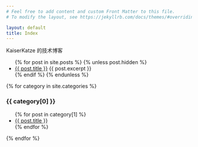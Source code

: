 ```yaml
---
# Feel free to add content and custom Front Matter to this file.
# To modify the layout, see https://jekyllrb.com/docs/themes/#overriding-theme-defaults

layout: default
title: Index
---
```


<div>
  <p>KaiserKatze 的技术博客</p>
</div>

<ul>
  {% for post in site.posts %}
    {% unless post.hidden %}
      <li>
        <a href="{{ post.url }}">{{ post.title }}</a>
        {{ post.excerpt }}
      </li>
    {% endif %}
  {% endunless %}
</ul>

{% for category in site.categories %}
  <h3>{{ category[0] }}</h3>
  <ul>
    {% for post in category[1] %}
    <li><a href="{{ post.url }}">{{ post.title }}</a></li>
    {% endfor %}
  </ul>
{% endfor %}
